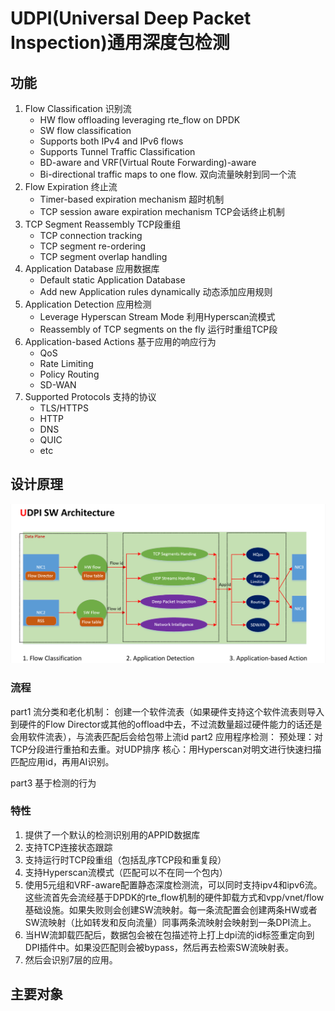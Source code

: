 # UDPI(Universal Deep Packet Inspection)通用深度包检测
## 功能
1. Flow Classification 识别流
    - HW flow offloading leveraging rte_flow on DPDK
    - SW flow classification
    - Supports both IPv4 and IPv6 flows
    - Supports Tunnel Traffic Classification
    - BD-aware and VRF(Virtual Route Forwarding)-aware
    - Bi-directional traffic maps to one flow. 双向流量映射到同一个流
2.  Flow Expiration 终止流
    - Timer-based expiration mechanism 超时机制
    - TCP session aware expiration mechanism TCP会话终止机制
3. TCP Segment Reassembly TCP段重组
    - TCP connection tracking 
    - TCP segment re-ordering
    - TCP segment overlap handling
4. Application Database 应用数据库
    - Default static Application Database
    - Add new Application rules dynamically 动态添加应用规则
5. Application Detection 应用检测
    - Leverage Hyperscan Stream Mode 利用Hyperscan流模式
    - Reassembly of TCP segments on the fly 运行时重组TCP段
6. Application-based Actions 基于应用的响应行为
    - QoS
    - Rate Limiting
    - Policy Routing
    - SD-WAN
7. Supported Protocols 支持的协议
    - TLS/HTTPS
    - HTTP
    - DNS
    - QUIC
    - etc
## 设计原理
![UDPI数据平面设计](UDPI数据平面.png)  
### 流程
part1 流分类和老化机制：
     创建一个软件流表（如果硬件支持这个软件流表则导入到硬件的Flow Director或其他的offload中去，不过流数量超过硬件能力的话还是会用软件流表），与流表匹配后会给包带上流id
part2 应用程序检测：
    预处理：对TCP分段进行重拍和去重。对UDP排序
    核心：用Hyperscan对明文进行快速扫描匹配应用id，再用AI识别。

part3 基于检测的行为
### 特性
1. 提供了一个默认的检测识别用的APPID数据库
2. 支持TCP连接状态跟踪
3. 支持运行时TCP段重组（包括乱序TCP段和重复段）
4. 支持Hyperscan流模式（匹配可以不在同一个包内）
5. 使用5元组和VRF-aware配置静态深度检测流，可以同时支持ipv4和ipv6流。这些流首先会流经基于DPDK的rte_flow机制的硬件卸载方式和vpp/vnet/flow基础设施。如果失败则会创建SW流映射。每一条流配置会创建两条HW或者SW流映射（比如转发和反向流量）同事两条流映射会映射到一条DPI流上。
6. 当HW流卸载匹配后，数据包会被在包描述符上打上dpi流的id标签重定向到DPI插件中。如果没匹配则会被bypass，然后再去检索SW流映射表。
7. 然后会识别7层的应用。
## 主要对象
